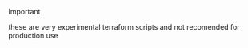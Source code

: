 > [!IMPORTANT]
> these are very experimental terraform scripts and not recomended for production use